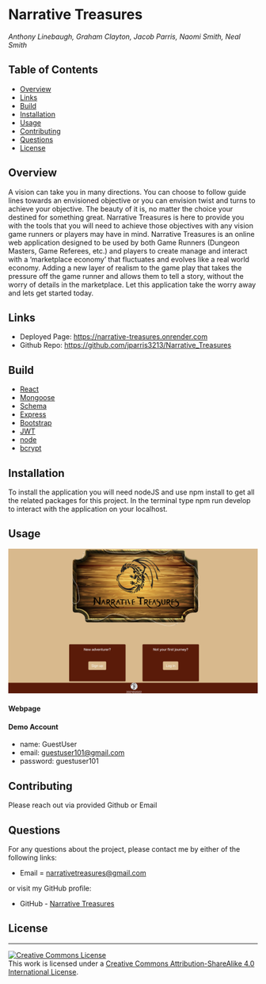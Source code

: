 # Narrative Treasures

_Anthony Linebaugh, Graham Clayton, Jacob Parris, Naomi Smith, Neal Smith_

## Table of Contents

- [Overview](#overview)
- [Links](#links)
- [Build](#build)
- [Installation](#installation)
- [Usage](#usage)
- [Contributing](#contributing)
- [Questions](#questions)
- [License](#license)

## Overview

<p>A vision can take you in many directions. You can choose to follow guide lines towards an envisioned objective or you can envision twist and turns to achieve your objective. The beauty of it is, no matter the choice your destined for something great.  Narrative Treasures is here to provide you with the tools that you will need to achieve those objectives with any vision game runners or players may have in mind. Narrative Treasures is an online web application designed to be used by both Game Runners (Dungeon Masters, Game Referees, etc.) and players to create manage and interact with a ‘marketplace economy’ that fluctuates and evolves like a real world economy. Adding a new layer of realism to the game play that takes the pressure off the game runner and allows them to tell a story, without the worry of details in the marketplace. Let this application take the worry away and lets get started today.<p>  
  
## Links
- Deployed Page: https://narrative-treasures.onrender.com
- Github Repo: https://github.com/jparris3213/Narrative_Treasures

## Build

- [React](https://reactjs.org/docs/getting-started.html)
- [Mongoose](https://mongoosejs.com/docs/guide.html)
- [Schema](https://schema.org/docs/schemas.html)
- [Express](https://expressjs.com/)
- [Bootstrap](https://getbootstrap.com/)
- [JWT](https://jwt.io/introduction)
- [node](https://nodejs.org/en/about/)
- [bcrypt](https://www.npmjs.com/package/bcrypt)

## Installation

To install the application you will need nodeJS and use npm install to get all the related packages for this project. In the terminal type npm run develop to interact with the application on your localhost.

## Usage

![Narrative Treasures](client/src/images/homepage.png)

<!-- Live webpage and image or Screencastify -->

#### Webpage

#### Demo Account

- name: GuestUser
- email: guestuser101@gmail.com
- password: guestuser101

## Contributing

Please reach out via provided Github or Email

## Questions

For any questions about the project, please contact me by either of the following links:

- Email = narrativetreasures@gmail.com

or visit my GitHub profile:

- GitHub - [Narrative Treasures](https://github.com/jparris3213/Narrative_Treasures)

## License

---

<a rel="license" href="http://creativecommons.org/licenses/by-sa/4.0/"><img alt="Creative Commons License" style="border-width:0" src="https://i.creativecommons.org/l/by-sa/4.0/88x31.png" /></a><br />This work is licensed under a <a rel="license" href="http://creativecommons.org/licenses/by-sa/4.0/">Creative Commons Attribution-ShareAlike 4.0 International License</a>.
